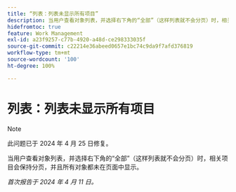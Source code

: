 ```yaml
---
title: “列表：列表未显示所有项目”
description: 当用户查看对象列表，并选择右下角的“全部”（这样列表就不会分页）时，相关项目会保持分页，并且所有对象都未在页面中显示。
hidefromtoc: true
feature: Work Management
exl-id: a23f9257-c77b-4920-a48d-ce298333035f
source-git-commit: c22214e36abeed0657e1bc74c9da9f7afd376819
workflow-type: tm+mt
source-wordcount: '100'
ht-degree: 100%

---
```


# 列表：列表未显示所有项目

>[!NOTE]
>
>此问题已于 2024 年 4 月 25 日修复。

当用户查看对象列表，并选择右下角的“全部”（这样列表就不会分页）时，相关项目会保持分页，并且所有对象都未在页面中显示。

_首次报告于 2024 年 4 月 11 日。_
